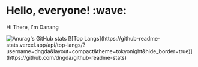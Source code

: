 <h1> Hello, everyone! :wave:</h1>
<p> Hi There, I'm Danang </p>
<img src="https://github-readme-stats.vercel.app/api?username=dngda&show_icons=true&theme=dracula" alt="Anurag's GitHub stats">
[![Top Langs](https://github-readme-stats.vercel.app/api/top-langs/?username=dngda&layout=compact&theme=tokyonight&hide_border=true)](https://github.com/dngda/github-readme-stats)
